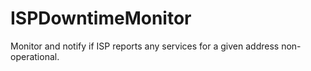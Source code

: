 # ISPDowntimeMonitor
Monitor and notify if ISP reports any services for a given address non-operational. 

